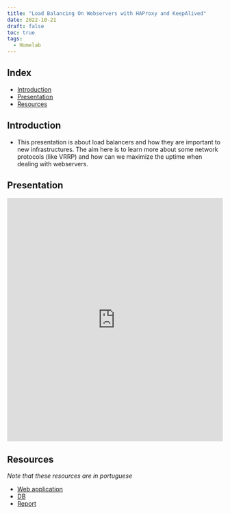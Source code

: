```yaml
---
title: "Load Balancing On Webservers with HAProxy and KeepAlived"
date: 2022-10-21
draft: false
toc: true
tags:
  - Homelab
---
```


## Index

- [Introduction](#introduction)
- [Presentation](#presentation)
- [Resources](#resources)


## Introduction

- This presentation is about load balancers and how they are important to new infrastructures. The aim here is to learn more about some network protocols (like VRRP) and how can we maximize the uptime when dealing with webservers. 

## Presentation

<style>
.responsive-wrap iframe{ max-width: 100%;}
</style>
<div class="responsive-wrap">
<iframe src="https://docs.google.com/presentation/d/e/2PACX-1vQwE6V_g72T950Q-W-AEwSrh8dNGQ4ygZhxAS0_DhNnGYtUcE9EsNA85h_H-loJyDDLOS9qETh_PMfn/embed?start=false&loop=false&delayms=60000" frameborder="0" width="960" height="569" allowfullscreen="true" mozallowfullscreen="true" webkitallowfullscreen="true"></iframe>
</div>

## Resources

*Note that these resources are in portuguese*

- [Web application](https://github.com/BrunoTeixeira1996/Apontamentos-ISEC/tree/master/3%C2%BAAno/DD/TP/DD-2122-BrunoTeixeira-2019100036/ListaDeComprasApp)
- [DB](https://github.com/BrunoTeixeira1996/Apontamentos-ISEC/tree/master/3%C2%BAAno/DD/TP/DD-2122-BrunoTeixeira-2019100036/base_de_dados)
- [Report](https://github.com/BrunoTeixeira1996/Apontamentos-ISEC/blob/master/3%C2%BAAno/DD/TP/DD-2122-BrunoTeixeira-2019100036/relatorio.pdf)